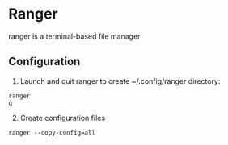 # Ranger
ranger is a terminal-based file manager

## Configuration
1. Launch and quit ranger to create ~/.config/ranger directory:
```
ranger
q
```
2. Create configuration files
```
ranger --copy-config=all